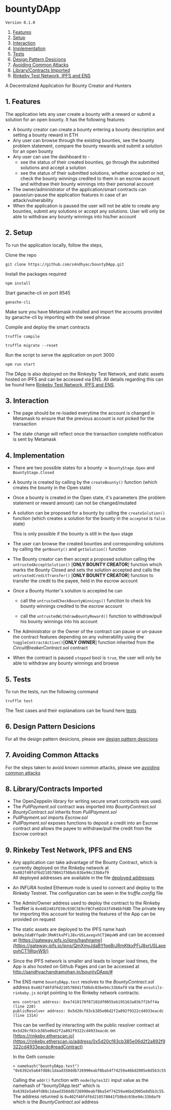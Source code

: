 # bountyDApp

`Version 0.1.0`

1. [Features](#1-features)
2. [Setup](#2-setup)
3. [Interaction](#3-interaction)
4. [Implementation](#4-implementation)
5. [Tests](#5-tests)
6. [Design Pattern Desicions](#6-design-pattern-desicions)
7. [Avoiding Common Attacks](#7-avoiding-common-attacks)
8. [Library/Contracts Imported](#8-library/contracts-imported)
9. [Rinkeby Test Network, IPFS and ENS](#9-rinkeby-test-network,-ipfs-and-ens)

A Decentralized Application for Bounty Creator and Hunters

## 1. Features

The application lets any user create a bounty with a reward or submit a solution for an open bounty. It has the following features:

- A bounty creator can create a bounty entering a bounty description and setting a bounty reward in ETH
- Any user can browse through the existing bounties, see the bounty problem statement, compare the bounty rewards and submit a solution for an open bounty
- Any user can use the dashboard to - 
    - see the status of their created bounties, go through the submitted solutions and accept a solution
    - see the status of their submitted solutions, whether accepted or not, check the bounty winnings credited to them in an escrow account and withdraw their bounty winnings into their personal account
- The owner/administrator of the application/smart contracts can pause/un-pause the application features in case of an attack/vulnerability
- When the application is paused the user will not be able to create any bounties, submit any solutions or accept any solutions. User will only be able to withdraw any bounty winnings into his/her account

## 2. Setup

To run the application locally, follow the steps,

Clone the repo

``` git clone https://github.com/s4ndhyac/bountyDApp.git ```

Install the packages required

``` npm install  ```

Start ganache-cli on port 8545

``` ganache-cli ```

Make sure you have Metamask installed and import the accounts provided by ganache-cli by importing with the seed phrase

Compile and deploy the smart contracts

``` truffle compile ```

``` truffle migrate --reset ```

Run the script to serve the application on port 3000

``` npm run start ```

The DApp is also deployed on the Rinkeyby Test Network, and static assets hosted on IPFS and can be accessed via ENS.
All details regarding this can be found here [Rinkeby Test Network, IPFS and ENS](#9-rinkeby-test-network,-ipfs-and-ens). 

## 3. Interaction

- The page should be re-loaded everytime the account is changed in Metamask to ensure that the previous account is not picked for the transaction

- The state change will reflect once the transaction complete notification is sent by Metamask

## 4. Implementation

- There are two possible states for a bounty -> `BountyStage.Open` and `BountyStage.Closed` 

- A bounty is created by calling by the `createBounty()` function (which creates the bounty in the Open state)

- Once a bounty is created in the Open state, it's parameters (the problem statement or reward amount) can not be changed/mutated

- A solution can be proposed for a bounty by calling the `createSolution()` function (which creates a solution for the bounty in the `accepted` is `false` state)

  This is only possible if the bounty is still in the `Open` stage

- The user can browse the created bounties and corresponding solutions by calling the `getBounty()` and `getSolution()` function

- The Bounty creator can then accept a proposed solution calling the `untrustedAcceptSolution()` [**ONLY BOUNTY CREATOR**] function which marks the Bounty Closed and sets the solution accepted and calls the `untrustedCreditTransfer()` [**ONLY BOUNTY CREATOR**] function to transfer the credit to the payee, held in the escrow account

- Once a Bounty Hunter's solution is accepted he can

    - call the `untrustedCheckBountyWinnings()` function to check his bounty winnings credited to the escrow account

    - call the `untrustedWithdrawBountyReward()` function to withdraw/pull his bounty winnings into his account

- The Administrator or the Owner of the contract can pause or un-pause the contract features depending on any vulnerability using the `toggleContractActive()`[**ONLY OWNER**] function inherited from the _CircuitBreakerContract.sol_ contract

- When the contract is paused `stopped` bool is `true`, the user will only be able to withdraw any bounty winnings and browse

## 5. Tests

To run the tests, run the following command

``` truffle test ```

The Test cases and their explanations can be found here [tests](./test.md)

## 6. Design Pattern Desicions

For all the design pattern desicions, please see [design pattern desicions](./design_pattern_desicions.md)

## 7. Avoiding Common Attacks

For the steps taken to avoid known common attacks, please see [avoiding common attacks](./avoiding_common_attacks.md)

## 8. Library/Contracts Imported

- The OpenZeppelin library for writing secure smart contracts was used.  
- The _PullPayment.sol_ contract was imported into _BountyContract.sol_ 
- _BountyContract.sol_ inherits from _PullPayment.sol_ 
- _PullPayment.sol_ imports _Escrow.sol_ 
- _PullPayment.sol_ exposes functions to deposit a credit into an Escrow contract and allows the payee to withdraw/pull the credit from the Escrow contract


## 9. Rinkeby Test Network, IPFS and ENS

 - Any application can take advantage of the Bounty Contract, which is currently deployed on the Rinkeby network at `0x402f40fdf6d210578041f50bdc03be94c33b0af9`   
 All deployed addresses are available in the file [deployed addresses](./deployed_addresses.txt)

 - An _INFURA_ hosted Ethereum node is used to connect and deploy to the Rinkeby Testnet. The configuration can be seen in the _truffle.config_ file

 - The Admin/Owner address used to deploy the contract to the Rinkeby TestNet is `0x4dE2481FD30c938C5E9cFBCFe6D243f4946bf6BD`
 The private key for importing this account for testing the features of the App can be provided on request
 
- The static assets are deployed to the IPFS name hash `QmXmyJdaBYfqeBrJRmKtkxPFiJ8xrUSLaxegvhCT1WqvW9`
and can be accessed at [https://gateway.ipfs.io/ipns/hashname](https://gateway.ipfs.io/ipns/QmXmyJdaBYfqeBrJRmKtkxPFiJ8xrUSLaxegvhCT1WqvW9/)

- Since the IPFS network is smaller and leads to longer load times, the App is also hosted on Github Pages and can be accessed at http://sandhyachandramohan.in/bountyDApp/#

- The ENS name `bountyDApp.test` resolves to the _BountyContract.sol_ address `0x402f40fdf6d210578041f50bdc03be94c33b0af9` via the `ensutils-rinkeby.js` script pointing to the Rinkeby network contracts:  
    ```
    ens contract address: 0xe7410170f87102df0055eb195163a03b7f2bff4a (line 220)
    publicResolver address: 0x5d20cf83cb385e06d2f2a892f9322cd4933eacdc (line 1314)
    ```
    This can be verified by interacting with the public resolver contract at `0x5d20cf83cb385e06d2f2a892f9322cd4933eacdc` on [https://rinkeby.etherscan.io](https://rinkeby.etherscan.io/address/0x5d20cf83cb385e06d2f2a892f9322cd4933eacdc#readContract)

    In the Geth console:
    ```
    > namehash("bountyDApp.test")
    "0x6392e5a64fd88c1daad350ddb726990eabf8ba54f74259a46bd2005e8d5b3c55"
    ```
    Calling the `addr()` function with `node(bytes32)` input value as the namehash of "bountyDApp.test" which is `0x6392e5a64fd88c1daad350ddb726990eabf8ba54f74259a46bd2005e8d5b3c55`. The address returned is `0x402f40fdf6d210578041f50bdc03be94c33b0af9` which is the _BountyContract.sol_ address



